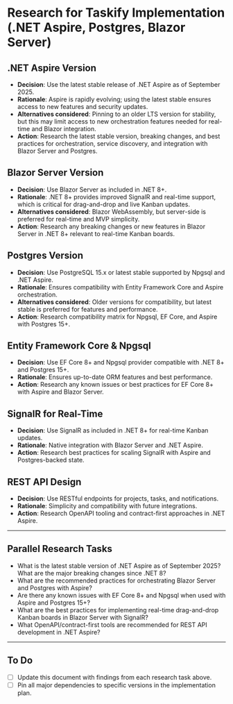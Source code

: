 # Research for Taskify Implementation (.NET Aspire, Postgres, Blazor Server)

## .NET Aspire Version
- **Decision**: Use the latest stable release of .NET Aspire as of September 2025.
- **Rationale**: Aspire is rapidly evolving; using the latest stable ensures access to new features and security updates.
- **Alternatives considered**: Pinning to an older LTS version for stability, but this may limit access to new orchestration features needed for real-time and Blazor integration.
- **Action**: Research the latest stable version, breaking changes, and best practices for orchestration, service discovery, and integration with Blazor Server and Postgres.

## Blazor Server Version
- **Decision**: Use Blazor Server as included in .NET 8+.
- **Rationale**: .NET 8+ provides improved SignalR and real-time support, which is critical for drag-and-drop and live Kanban updates.
- **Alternatives considered**: Blazor WebAssembly, but server-side is preferred for real-time and MVP simplicity.
- **Action**: Research any breaking changes or new features in Blazor Server in .NET 8+ relevant to real-time Kanban boards.

## Postgres Version
- **Decision**: Use PostgreSQL 15.x or latest stable supported by Npgsql and .NET Aspire.
- **Rationale**: Ensures compatibility with Entity Framework Core and Aspire orchestration.
- **Alternatives considered**: Older versions for compatibility, but latest stable is preferred for features and performance.
- **Action**: Research compatibility matrix for Npgsql, EF Core, and Aspire with Postgres 15+.

## Entity Framework Core & Npgsql
- **Decision**: Use EF Core 8+ and Npgsql provider compatible with .NET 8+ and Postgres 15+.
- **Rationale**: Ensures up-to-date ORM features and best performance.
- **Action**: Research any known issues or best practices for EF Core 8+ with Aspire and Blazor Server.

## SignalR for Real-Time
- **Decision**: Use SignalR as included in .NET 8+ for real-time Kanban updates.
- **Rationale**: Native integration with Blazor Server and .NET Aspire.
- **Action**: Research best practices for scaling SignalR with Aspire and Postgres-backed state.

## REST API Design
- **Decision**: Use RESTful endpoints for projects, tasks, and notifications.
- **Rationale**: Simplicity and compatibility with future integrations.
- **Action**: Research OpenAPI tooling and contract-first approaches in .NET Aspire.

---

## Parallel Research Tasks
- What is the latest stable version of .NET Aspire as of September 2025? What are the major breaking changes since .NET 8?
- What are the recommended practices for orchestrating Blazor Server and Postgres with Aspire?
- Are there any known issues with EF Core 8+ and Npgsql when used with Aspire and Postgres 15+?
- What are the best practices for implementing real-time drag-and-drop Kanban boards in Blazor Server with SignalR?
- What OpenAPI/contract-first tools are recommended for REST API development in .NET Aspire?

---

## To Do
- [ ] Update this document with findings from each research task above.
- [ ] Pin all major dependencies to specific versions in the implementation plan.

